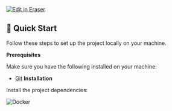 <p><a target="_blank" href="https://app.eraser.io/workspace/CFRU4D7w5QLjrbt6WUym" id="edit-in-eraser-github-link"><img alt="Edit in Eraser" src="https://firebasestorage.googleapis.com/v0/b/second-petal-295822.appspot.com/o/images%2Fgithub%2FOpen%20in%20Eraser.svg?alt=media&amp;token=968381c8-a7e7-472a-8ed6-4a6626da5501"></a></p>

## 🤸 Quick Start
Follow these steps to set up the project locally on your machine.

**Prerequisites**

Make sure you have the following installed on your machine:

- [﻿Git](https://git-scm.com/) 
**Installation**

Install the project dependencies:





![Docker](undefined "Docker")





<!--- Eraser file: https://app.eraser.io/workspace/CFRU4D7w5QLjrbt6WUym --->